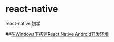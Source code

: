 # react-native
react-native 初学

##[在Windows下搭建React Native Android开发环境](https://github.com/zoey4lee/react-native/issues/1) 

